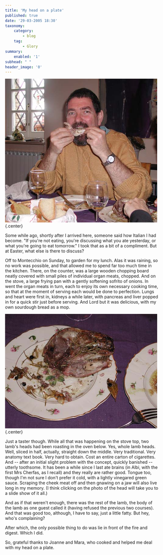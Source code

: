 ```yaml
---
title: 'My head on a plate'
published: true
date: '29-03-2005 18:30'
taxonomy:
    category:
        - blog
    tag:
        - Glory
summary:
    enabled: '1'
subhead: " "
header_image: '0'
--- 
```


![Gnawing on a jawbone](jawbone.jpg){.center} 

Some while ago, shortly after I arrived here, someone said how Italian I had become. "If you're not eating, you're discussing what you ate yesterday, or what you're going to eat tomorrow." I took that as a bit of a compliment. But at Easter, what else is there to discuss?

Off to Montecchio on Sunday, to garden for my lunch. Alas it was raining, so no work was possible, and that allowed me to spend far too much time in the kitchen. There, on the counter, was a large wooden chopping board neatly covered with small piles of individual organ meats, chopped. And on the stove, a large frying pan with a gently softening sofrito of onions. In went the organ meats in turn, each to enjoy its own necessary cooking time, so that at the moment of serving each would be done to perfection. Lungs and heart were first in, kidneys a while later, with pancreas and liver popped in for a quick stir just before serving. And Lord but it was delicious, with my own sourdough bread as a mop.

![Head on a plate](head.jpg){.center} 

Just a taster though. While all that was happening on the stove top, two lamb's heads had been roasting in the oven below. Yes, whole lamb heads. Well, sliced in half, actually, straight down the middle. Very traditional. Very anatomy text book. Very hard to obtain. Cost an entire carton of cigarettes. And -- after an initial slight problem with the concept, quickly banished -- utterly toothsome. It has been a while since I last ate brains (in Albi, with the first Mrs Cherfas, as I recall) and they really are rather good. Tongue too, though I'm not sure I don't prefer it cold, with a lightly vinegared green sauce. Scraping the cheek meat off and then gnawing on a jaw will also live long in my memory. (I think clicking on the photo of the head will take you to a slide show of it all.)

And as if that weren't enough, there was the rest of the lamb, the body of the lamb as one guest called it (having refused the previous two courses). And that was good too, although, I have to say, just a little fatty. But hey, who's complaining?

After which, the only possible thing to do was lie in front of the fire and digest. Which I did.

So, grateful thanks to Joanne and Mara, who cooked and helped me deal with my head on a plate.
